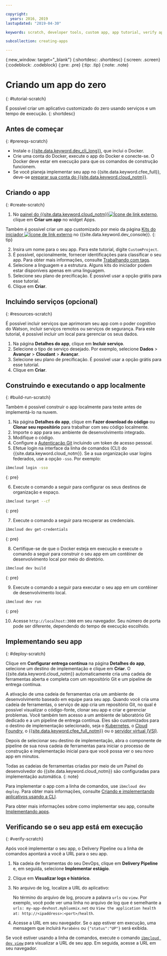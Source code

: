 ```yaml
---

copyright:
  years: 2016, 2019
lastupdated: "2019-04-30"

keywords: scratch, developer tools, custom app, app tutorial, verify app running, run app local

subcollection: creating-apps

---
```


{:new_window: target="_blank"}
{:shortdesc: .shortdesc}
{:screen: .screen}
{:codeblock: .codeblock}
{:pre: .pre}
{:tip: .tip}
{:note: .note}

# Criando um app do zero
{: #tutorial-scratch}

É possível criar um aplicativo customizado do zero usando serviços e um tempo de execução. 
{: shortdesc}

## Antes de começar
{: #prereqs-scratch}

* Instale o [{{site.data.keyword.dev_cli_long}}](/docs/cli?topic=cloud-cli-ibmcloud-cli), que inclui o Docker. 
* Crie uma conta do Docker, execute o app do Docker e conecte-se. O Docker deve estar em execução para que os comandos de construção funcionem.
* Se você planeja implementar seu app no {{site.data.keyword.cfee_full}}, deve-se [preparar sua conta do {{site.data.keyword.cloud_notm}}](/docs/cloud-foundry?topic=cloud-foundry-prepare).

## Criando o app
{: #create-scratch}

1. No [painel do {{site.data.keyword.cloud_notm}}![Ícone de link externo](../../icons/launch-glyph.svg "Ícone de link externo")](https://{DomainName}), clique em **Criar um app** no widget Apps.

  Também é possível criar um app customizado por meio da página [Kits do iniciador ![Ícone de link externo](../../icons/launch-glyph.svg "Ícone de link externo")](https://{DomainName}/developer/appservice/starter-kits/) no {{site.data.keyword.dev_console}}.
  {: tip}

2. Insira um nome para o seu app. Para este tutorial, digite `CustomProject`.
3. É possível, opcionalmente, fornecer identificações para classificar o seu app. Para obter mais informações, consulte [Trabalhando com tags](/docs/resources?topic=resources-tag).
4. Selecione a linguagem e a estrutura. Alguns kits do iniciador podem estar disponíveis apenas em uma linguagem.
5. Selecione seu plano de precificação. É possível usar a opção grátis para esse tutorial.
6. Clique em **Criar**.

## Incluindo serviços (opcional)
{: #resources-scratch}

É possível incluir serviços que aprimoram seu app com o poder cognitivo do Watson, incluir serviços remotos ou serviços de segurança. Para este tutorial, é possível incluir um local para gerenciar os seus dados.

1. Na página **Detalhes do app**, clique em **Incluir serviço**.
2. Selecione o tipo de serviço desejado. Por exemplo, selecione **Dados** > **Avançar** > **Cloudant** > **Avançar**.
3. Selecione seu plano de precificação. É possível usar a opção grátis para esse tutorial.
4. Clique em **Criar**.

## Construindo e executando o app localmente
{: #build-run-scratch}

Também é possível construir o app localmente para teste antes de implementá-lo na nuvem.

1. Na página **Detalhes do app**, clique em **Fazer download do código** ou **Clonar seu repositório** para trabalhar com seu código localmente.
2. Importe o app para seu ambiente de desenvolvimento integrado.
3. Modifique o código.
4. Configure a [Autenticação Git](/docs/services/ContinuousDelivery?topic=ContinuousDelivery-git_working#git_authentication) incluindo um token de acesso pessoal.
5. Efetue login na interface da linha de comandos (CLI) do {{site.data.keyword.cloud_notm}}. Se a sua organização usar logins federados, use a opção `-sso`. Por exemplo:

  ```bash
  ibmcloud login -sso
  ```
  {: pre}

6. Execute o comando a seguir para configurar os seus destinos de organização e espaço.

  ```bash
  ibmcloud target --cf
  ```
  {: pre}

7. Execute o comando a seguir para recuperar as credenciais.

  ```bash
  ibmcloud dev get-credentials
  ```
  {: pre}

8. Certifique-se de que o Docker esteja em execução e execute o comando a seguir para construir o seu app em um contêiner de desenvolvimento local por meio do diretório.

  ```bash
  ibmcloud dev build
  ```
  {: pre}

9. Execute o comando a seguir para executar o seu app em um contêiner de desenvolvimento local.

  ```bash
  ibmcloud dev run
  ```
  {: pre}

10. Acesse `http://localhost:3000` em seu navegador. Seu número de porta pode ser diferente, dependendo do tempo de execução escolhido.

## Implementando seu app
{: #deploy-scratch}

Clique em **Configurar entrega contínua** na página **Detalhes do app**, selecione um destino de implementação e clique em **Criar**. O {{site.data.keyword.cloud_notm}} automaticamente cria uma cadeia de ferramentas aberta e completa com um repositório Git e um pipeline de entrega contínua.

A ativação de uma cadeia de ferramentas cria um ambiente de desenvolvimento baseado em equipe para seu app. Quando você cria uma cadeia de ferramentas, o serviço de app cria um repositório Git, no qual é possível visualizar o código-fonte, clonar seu app e criar e gerenciar problemas. Você também tem acesso a um ambiente de laboratório Git dedicado e a um pipeline de entrega contínua. Eles são customizados para o destino de implementação selecionado, seja o [Kubernetes](/docs/containers?topic=containers-getting-started), o [Cloud Foundry](/docs/cloud-foundry-public?topic=cloud-foundry-public-about-cf), o [{{site.data.keyword.cfee_full_notm}}](/docs/cloud-foundry?topic=cloud-foundry-about) ou o [servidor virtual (VSI)](/docs/vsi?topic=virtual-servers-getting-started-with-virtual-servers).

Depois de selecionar seu destino de implementação, abra o componente de pipeline de sua nova cadeia de ferramentas para iniciar o processo de construção e implementação inicial para que você possa ver o seu novo app em minutos.

Todas as cadeias de ferramentas criadas por meio de um Painel do desenvolvedor do {{site.data.keyword.cloud_notm}} são configuradas para implementação automática.
{: note}

Para implementar o app com a linha de comandos, use `ibmcloud dev deploy`. Para obter mais informações, consulte [Criando e implementando aplicativos usando a CLI](/docs/apps?topic=creating-apps-create-deploy-app-cli).

Para obter mais informações sobre como implementar seu app, consulte [Implementando apps](/docs/apps?topic=creating-apps-deploying-apps).

## Verificando se o seu app está em execução
{: #verify-scratch}

Após você implementar o seu app, o Delivery Pipeline ou a linha de comandos apontará a você a URL para o seu app.

1. Na cadeia de ferramentas do seu DevOps, clique em **Delivery Pipeline** e, em seguida, selecione **Implementar estágio**.
2. Clique em **Visualizar logs e histórico**.
3. No arquivo de log, localize a URL do aplicativo:

   No término do arquivo de log, procure a palavra `urls` ou `view`. Por exemplo, você pode ver uma linha no arquivo de log que é semelhante a `urls: my-app-devhost.mybluemix.net` ou `View the application health at: http://<ipaddress>:<port>/health`.

4. Acesse a URL em seu navegador. Se o app estiver em execução, uma mensagem que incluirá `Parabéns` ou `{"status":"UP"}` será exibida.

Se você estiver usando a linha de comandos, execute o comando [`ibmcloud dev view`](/docs/cli/idt?topic=cloud-cli-idt-cli#view) para visualizar a URL de seu app. Em seguida, acesse a URL em seu navegador.

